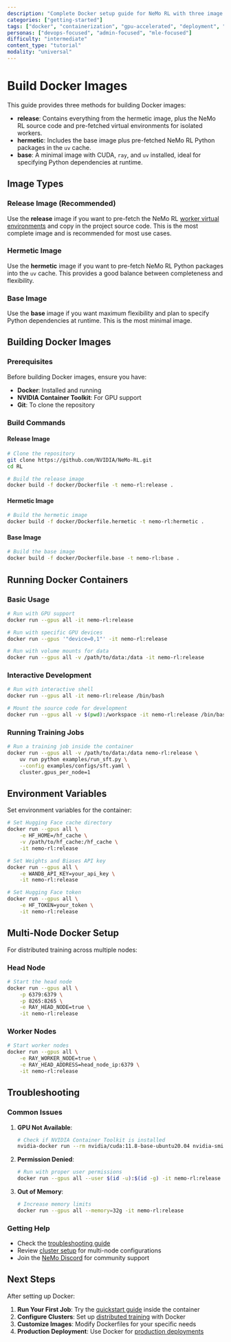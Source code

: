 ```yaml
---
description: "Complete Docker setup guide for NeMo RL with three image types: release, hermetic, and base for different use cases"
categories: ["getting-started"]
tags: ["docker", "containerization", "gpu-accelerated", "deployment", "configuration"]
personas: ["devops-focused", "admin-focused", "mle-focused"]
difficulty: "intermediate"
content_type: "tutorial"
modality: "universal"
---
```


# Build Docker Images

This guide provides three methods for building Docker images:

* **release**: Contains everything from the hermetic image, plus the NeMo RL source code and pre-fetched virtual environments for isolated workers.
* **hermetic**: Includes the base image plus pre-fetched NeMo RL Python packages in the `uv` cache.
* **base**: A minimal image with CUDA, `ray`, and `uv` installed, ideal for specifying Python dependencies at runtime.

## Image Types

### Release Image (Recommended)

Use the **release** image if you want to pre-fetch the NeMo RL [worker virtual environments](local-workstation) and copy in the project source code. This is the most complete image and is recommended for most use cases.

### Hermetic Image

Use the **hermetic** image if you want to pre-fetch NeMo RL Python packages into the `uv` cache. This provides a good balance between completeness and flexibility.

### Base Image

Use the **base** image if you want maximum flexibility and plan to specify Python dependencies at runtime. This is the most minimal image.

## Building Docker Images

### Prerequisites

Before building Docker images, ensure you have:

- **Docker**: Installed and running
- **NVIDIA Container Toolkit**: For GPU support
- **Git**: To clone the repository

### Build Commands

#### Release Image

```bash
# Clone the repository
git clone https://github.com/NVIDIA/NeMo-RL.git
cd RL

# Build the release image
docker build -f docker/Dockerfile -t nemo-rl:release .
```

#### Hermetic Image

```bash
# Build the hermetic image
docker build -f docker/Dockerfile.hermetic -t nemo-rl:hermetic .
```

#### Base Image

```bash
# Build the base image
docker build -f docker/Dockerfile.base -t nemo-rl:base .
```

## Running Docker Containers

### Basic Usage

```bash
# Run with GPU support
docker run --gpus all -it nemo-rl:release

# Run with specific GPU devices
docker run --gpus '"device=0,1"' -it nemo-rl:release

# Run with volume mounts for data
docker run --gpus all -v /path/to/data:/data -it nemo-rl:release
```

### Interactive Development

```bash
# Run with interactive shell
docker run --gpus all -it nemo-rl:release /bin/bash

# Mount the source code for development
docker run --gpus all -v $(pwd):/workspace -it nemo-rl:release /bin/bash
```

### Running Training Jobs

```bash
# Run a training job inside the container
docker run --gpus all -v /path/to/data:/data nemo-rl:release \
    uv run python examples/run_sft.py \
    --config examples/configs/sft.yaml \
    cluster.gpus_per_node=1
```

## Environment Variables

Set environment variables for the container:

```bash
# Set Hugging Face cache directory
docker run --gpus all \
    -e HF_HOME=/hf_cache \
    -v /path/to/hf_cache:/hf_cache \
    -it nemo-rl:release

# Set Weights and Biases API key
docker run --gpus all \
    -e WANDB_API_KEY=your_api_key \
    -it nemo-rl:release

# Set Hugging Face token
docker run --gpus all \
    -e HF_TOKEN=your_token \
    -it nemo-rl:release
```

## Multi-Node Docker Setup

For distributed training across multiple nodes:

### Head Node

```bash
# Start the head node
docker run --gpus all \
    -p 6379:6379 \
    -p 8265:8265 \
    -e RAY_HEAD_NODE=true \
    -it nemo-rl:release
```

### Worker Nodes

```bash
# Start worker nodes
docker run --gpus all \
    -e RAY_WORKER_NODE=true \
    -e RAY_HEAD_ADDRESS=head_node_ip:6379 \
    -it nemo-rl:release
```

## Troubleshooting

### Common Issues

1. **GPU Not Available**:
   ```bash
   # Check if NVIDIA Container Toolkit is installed
   nvidia-docker run --rm nvidia/cuda:11.8-base-ubuntu20.04 nvidia-smi
   ```

2. **Permission Denied**:
   ```bash
   # Run with proper user permissions
   docker run --gpus all --user $(id -u):$(id -g) -it nemo-rl:release
   ```

3. **Out of Memory**:
   ```bash
   # Increase memory limits
   docker run --gpus all --memory=32g -it nemo-rl:release
   ```

### Getting Help

- Check the [troubleshooting guide](../configuration-cli/troubleshooting)
- Review [cluster setup](cluster.md) for multi-node configurations
- Join the [NeMo Discord](https://discord.gg/nvidia-nemo) for community support

## Next Steps

After setting up Docker:

1. **Run Your First Job**: Try the [quickstart guide](quickstart) inside the container
2. **Configure Clusters**: Set up [distributed training](cluster.md) with Docker
3. **Customize Images**: Modify Dockerfiles for your specific needs
4. **Production Deployment**: Use Docker for [production deployments](../guides/production-support/index)